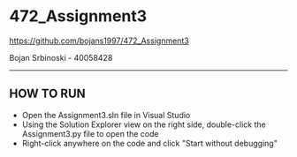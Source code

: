 # 472_Assignment3
https://github.com/bojans1997/472_Assignment3

Bojan Srbinoski - 40058428

-----------
HOW TO RUN
-----------

- Open the Assignment3.sln file in Visual Studio
- Using the Solution Explorer view on the right side, double-click the Assignment3.py file to open the code
- Right-click anywhere on the code and click "Start without debugging"
